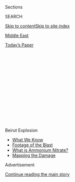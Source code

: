 <div id="app">

<div>

<div>

<div>

<div class="NYTAppHideMasthead css-1q2w90k e1suatyy0">

<div class="section css-ui9rw0 e1suatyy2">

<div class="css-eph4ug er09x8g0">

<div class="css-6n7j50">

</div>

<span class="css-1dv1kvn">Sections</span>

<div class="css-10488qs">

<span class="css-1dv1kvn">SEARCH</span>

</div>

[Skip to content](#site-content)[Skip to site index](#site-index)

</div>

<div id="masthead-section-label" class="css-1wr3we4 eaxe0e00">

[Middle East](https://www.nytimes.com/section/world/middleeast)

</div>

<div class="css-10698na e1huz5gh0">

</div>

</div>

<div id="masthead-bar-one" class="section hasLinks css-15hmgas e1csuq9d3">

<div class="css-uqyvli e1csuq9d0">

</div>

<div class="css-1uqjmks e1csuq9d1">

</div>

<div class="css-9e9ivx">

[](https://myaccount.nytimes.com/auth/login?response_type=cookie&client_id=vi)

</div>

<div class="css-1bvtpon e1csuq9d2">

[Today’s Paper](https://www.nytimes.com/section/todayspaper)

</div>

</div>

</div>

</div>

<div data-aria-hidden="false">

<div id="site-content" role="main">

<div>

<div class="css-1aor85t" style="opacity:0.000000001;z-index:-1;visibility:hidden">

<div class="css-1hqnpie">

<div class="css-epjblv">

<span class="css-17xtcya">[Middle
East](/section/world/middleeast)</span><span class="css-x15j1o">|</span><span class="css-fwqvlz">Clashes
Erupt in Beirut at Blast Protest as Lebanon’s Anger Boils Over</span>

</div>

<div class="css-k008qs">

<div class="css-1iwv8en">

<span class="css-18z7m18"></span>

<div>

</div>

</div>

<span class="css-1n6z4y">https://nyti.ms/2XFhwyn</span>

<div class="css-1705lsu">

<div class="css-4xjgmj">

<div class="css-4skfbu" role="toolbar" data-aria-label="Social Media Share buttons, Save button, and Comments Panel with current comment count" data-testid="share-tools">

  - 
  - 
  - 
  - 
    
    <div class="css-6n7j50">
    
    </div>

  - 

</div>

</div>

</div>

</div>

</div>

</div>

<div id="NYT_TOP_BANNER_REGION" class="css-13pd83m">

<div>

<div id="styln-prism-menu-1596637154977" class="section interactive-content interactive-size-medium css-1edisqu">

<div class="css-17ih8de interactive-body">

<div id="scroll-container" class="css-1gj85ro">

<span class="css-1iolm7v"><span><span class="css-1pje3qr">Beirut</span><span class="css-1pje3qr">
Explosion</span></span></span>

  - [What We
    Know](https://www.nytimes.com/2020/08/05/world/middleeast/beirut-explosion-what-happened.html?action=click&pgtype=Article&state=default&region=TOP_BANNER&context=storylines_menu)
  - [Footage of the
    Blast](https://www.nytimes.com/2020/08/05/video/beirut-explosion-footage.html?action=click&pgtype=Article&state=default&region=TOP_BANNER&context=storylines_menu)
  - [What is Ammonium
    Nitrate?](https://www.nytimes.com/2020/08/05/world/middleeast/beirut-explosion-ammonium-nitrate.html?action=click&pgtype=Article&state=default&region=TOP_BANNER&context=storylines_menu)
  - [Mapping the
    Damage](https://www.nytimes.com/interactive/2020/08/04/world/middleeast/beirut-explosion-damage.html?action=click&pgtype=Article&state=default&region=TOP_BANNER&context=storylines_menu)

</div>

</div>

</div>

</div>

</div>

<div id="top-wrapper" class="css-1sy8kpn">

<div id="top-slug" class="css-l9onyx">

Advertisement

</div>

[Continue reading the main story](#after-top)

<div class="ad top-wrapper" style="text-align:center;height:100%;display:block;min-height:250px">

<div id="top" class="place-ad" data-position="top" data-size-key="top">

</div>

</div>

<div id="after-top">

</div>

</div>

<div>

<div id="sponsor-wrapper" class="css-1hyfx7x">

<div id="sponsor-slug" class="css-19vbshk">

Supported by

</div>

[Continue reading the main story](#after-sponsor)

<div id="sponsor" class="ad sponsor-wrapper" style="text-align:center;height:100%;display:block">

</div>

<div id="after-sponsor">

</div>

</div>

<div class="css-186x18t">

</div>

<div class="css-1vkm6nb ehdk2mb0">

# Clashes Erupt in Beirut at Blast Protest as Lebanon’s Anger Boils Over

</div>

The demonstration was fueled by fury over the corruption and negligence
of the country’s ruling elite. Security forces fired tear gas to push
back the protesters.

![<span class="css-16f3y1r e13ogyst0">Demonstrators took hold of
Lebanon’s capital, fueled by widespread outrage after a blast in
Beirut’s port that killed at least 154 people and destroyed entire
neighborhoods.</span><span class="css-cch8ym"><span class="css-1dv1kvn">Credit</span><span class="css-cnj6d5 e1z0qqy90" itemprop="copyrightHolder"><span class="css-1ly73wi e1tej78p0">Credit...</span><span>Hassan
Ammar/Associated
Press</span></span></span>](https://static01.nyt.com/images/2020/08/08/world/08Lebanon01/08Lebanon01-videoSixteenByNine3000.jpg)

<div class="css-18e8msd">

<div class="css-pdw9fk epjyd6m0">

<div class="css-1txwxcy ey68jwv0" data-aria-hidden="true">

[![Ben
Hubbard](https://static01.nyt.com/images/2018/10/10/multimedia/author-ben-hubbard/author-ben-hubbard-thumbLarge.png
"Ben Hubbard")](https://www.nytimes.com/by/ben-hubbard)[![Mona
El-Naggar](https://static01.nyt.com/images/2018/06/13/multimedia/author-mona-el-naggar/author-mona-el-naggar-thumbLarge.jpg
"Mona El-Naggar")](https://www.nytimes.com/by/mona-el-naggar)

</div>

<div class="css-1baulvz">

By [<span class="css-1baulvz" itemprop="name">Ben
Hubbard</span>](https://www.nytimes.com/by/ben-hubbard) and
[<span class="css-1baulvz last-byline" itemprop="name">Mona
El-Naggar</span>](https://www.nytimes.com/by/mona-el-naggar)

</div>

</div>

  - 
    
    <div class="css-ld3wwf e16638kd2">
    
    Aug. 8, 2020Updated <span class="css-epvm6">1:26 p.m. ET</span>
    
    </div>

  - 
    
    <div class="css-4xjgmj">
    
    <div class="css-pvvomx" role="toolbar" data-aria-label="Social Media Share buttons, Save button, and Comments Panel with current comment count" data-testid="share-tools">
    
      - 
      - 
      - 
      - 
        
        <div class="css-6n7j50">
        
        </div>
    
      - 
    
    </div>
    
    </div>

</div>

</div>

<div class="section meteredContent css-1r7ky0e" name="articleBody" itemprop="articleBody">

<div class="css-1fanzo5 StoryBodyCompanionColumn">

<div class="css-53u6y8">

BEIRUT, Lebanon — Clashes between demonstrators and security forces
raged near Lebanon’s Parliament on Saturday at a protest fueled by the
vast public anger over the death and destruction caused by a huge
explosion in Beirut’s port this week.

Many Lebanese see [the
blast](https://www.nytimes.com/2020/08/04/world/middleeast/lebanon-explosion.html),
which sent a shock wave through the capital that destroyed entire
neighborhoods and killed at least 154 people, as the latest and most
dangerous manifestation of the corruption and negligence of the
country’s political elite.

The clashes turned the streets near the Parliament building into battle
zones, where demonstrators pulled down metal and concrete barricades
blocking access to the area and threw rocks at the security forces, who
fired back with volleys of tear gas.

“Haven’t they quenched their thirst for blood? We came here peacefully,
and they do this?” said Rasha Habbal, a 21-year-old student who had come
to protest with her 57-year-old mother. Both had been tear-gassed.

</div>

</div>

<div class="css-1fanzo5 StoryBodyCompanionColumn">

<div class="css-53u6y8">

“Either they go and we stay, or they stay and we leave,” Ms. Habbal said
of the country’s leaders.

Large crowds also gathered to demonstrate in the central Martyrs’ Square
nearby, where protests demanding the removal of the country’s top
politicians have flared since last fall. Many said it was anger at what
they had lost in the blast that drove them into the streets.

“I lost my house, my car, my job, I lost friends,” said a protester,
Eddy Gabriel, who carried photo of two neighbors who had died in the
blast. “There is nothing to be afraid of. Everything is gone.”

Lebanon was already grappling with an array of crises before this week’s
explosion. Protests against the political class [have continued to
flare](https://www.nytimes.com/2020/06/11/world/middleeast/lebanon-protests.html)
as the [economy has
sunk](https://www.nytimes.com/2020/07/12/world/middleeast/beirut-lebanon-economic-crisis.html),
banks have refused to give depositors access to their money, and
unemployment and inflation have soared.

Anger at Lebanon’s political class has been building since last fall,
when protests [toppled a prime
minister](https://www.nytimes.com/2019/10/29/world/middleeast/saad-hariri-stepping-down-lebanon.html),
but the explosion, and indications that it was [rooted in governmental
neglect](https://www.nytimes.com/2020/08/05/world/middleeast/beirut-explosion-lebanon.html),
have pushed tensions to the boiling point.

Lebanese officials have said the explosion on Tuesday happened when
2,750 tons of [ammonium
nitrate](https://www.nytimes.com/2020/08/05/world/middleeast/beirut-explosion-ammonium-nitrate.html),
a compound often used to make fertilizer and bombs, suddenly combusted,
perhaps because of a fire started by welders working nearby. The
industrial chemical [had been stored in the
port](https://www.nytimes.com/2020/08/05/world/middleeast/beirut-explosion-ship.html)
since 2014.

</div>

</div>

<div class="css-1fanzo5 StoryBodyCompanionColumn">

<div class="css-53u6y8">

The dead included 43 Syrians, the Syrian state news agency said on
Saturday. Lebanon hosts about one million Syrian refugees and many other
Syrians live and work in the country.

The blast injured 5,000 people and pushed at least 250,000 from their
homes. The prime minister has vowed to investigate the blast and hold
all those who were behind it accountable, but many Lebanese remain
skeptical that justice will be done.

</div>

</div>

<div class="css-79elbk" data-testid="photoviewer-wrapper">

<div class="css-z3e15g" data-testid="photoviewer-wrapper-hidden">

</div>

<div class="css-1a48zt4 ehw59r15" data-testid="photoviewer-children">

![<span class="css-16f3y1r e13ogyst0" data-aria-hidden="true">A resident
checking his car, destroyed in the
blast.</span><span class="css-cnj6d5 e1z0qqy90" itemprop="copyrightHolder"><span class="css-1ly73wi e1tej78p0">Credit...</span><span>Diego
Ibarra Sanchez for The New York
Times</span></span>](https://static01.nyt.com/images/2020/08/08/world/08Lebanon02sub/merlin_175432008_52a5b340-0074-4705-a366-0b5ea8795ed0-articleLarge.jpg?quality=75&auto=webp&disable=upscale)

</div>

</div>

<div class="css-1fanzo5 StoryBodyCompanionColumn">

<div class="css-53u6y8">

President Michel Aoun on Friday said the blast could have been caused by
a bomb or “foreign interference,” without providing details or evidence.
In a televised speech, Hassan Nasrallah, the secretary-general of
Hezbollah, the powerful militant group and political party, denied his
group had any connection to the chemicals, the blast or the port.

Many Lebanese accuse Hezbollah of using the port to smuggle and store
weapons and have suggested that the group would have wanted access to
the chemicals to make bombs. But no evidence has surfaced linking the
group to the chemicals or the explosion.

Anger at the country’s top politicians was tangible at the protests in
the square, where protesters erected gallows and conducted ceremonial
hangings of cardboard cutouts of Mr. Aoun, Nabih Berri, the speaker of
Parliament, and Mr. Nasrallah of Hezbollah.

But the fury targeted not just specific figures, but also the political
system itself, in which everything from top governmental posts to civil
service jobs are allocated according to a complex sectarian system. Many
Lebanese consider that system, and the power brokers who use it to
enrich themselves and channel patronage to their supporters, to be the
source of many of the country’s problems.

</div>

</div>

<div class="css-1fanzo5 StoryBodyCompanionColumn">

<div class="css-53u6y8">

“It’s a corrupt government, they have to be held accountable,” said
Marilyn Kallas, 21, wielding a broom she used to help clean up a damaged
neighborhood before coming to the protest. “Hopefully they will resign.”

Siding with the protesters, four members of Parliament resigned on
Saturday. Sami Gemayel, the head of Kataeb, a Christian opposition
party, said its three legislators had quit and called on others to
resign for the “birth of a new Lebanon.”

Paula Yacoubian, an independent member of Parliament, also resigned, she
confirmed in a text message.

The resignations fell far short of the number needed to prompt new
elections for the 128-seat body.

Elsewhere in the city, about 200 protesters, including a group of
retired military officers, entered the Foreign Ministry building, which
had been damaged in the blast. They hung red banners with a raised fist
from the balcony proclaiming Beirut a “disarmed” city. Another group
broke into the Ministry of the Economy, where they lit a fire and sent
papers raining down onto the sidewalk.

While government assistance to the blast victims has been minimal,
foreign aid has streamed in, along with technicians and medics who are
helping identify buildings at risk of collapsing and treating the
wounded.

</div>

</div>

<div>

</div>

<div class="css-1fanzo5 StoryBodyCompanionColumn">

<div class="css-53u6y8">

The office of President Emmanuel Macron of France announced that an
international aid summit will be held by video conference on Sunday,
co-hosted by France and the United Nations.

</div>

</div>

<div class="css-1fanzo5 StoryBodyCompanionColumn">

<div class="css-53u6y8">

Mr. Macron was the first foreign leader to visit Lebanon since the
blast, and he [walked through some of the hardest hit
areas](https://www.nytimes.com/2020/08/06/world/middleeast/beirut-explosion.html)
to speak with residents, something that Lebanon’s own president and
prime minister have not done, likely to avoid becoming the targets of
public anger.

The United States is providing more than $15 million in aid, and
President Trump said on Friday that he would join Sunday’s
videoconference.

Ahmed Aboul Gheit, the head of the Arab League, said on Saturday that he
would seek to mobilize support from Arab countries after meeting with
President Aoun.

“We are ready to help with all our means,” Mr. Aboul Gheit said.

</div>

</div>

<div class="css-79elbk" data-testid="photoviewer-wrapper">

<div class="css-z3e15g" data-testid="photoviewer-wrapper-hidden">

</div>

<div class="css-1a48zt4 ehw59r15" data-testid="photoviewer-children">

<div class="css-1xdhyk6 erfvjey0">

<span class="css-1ly73wi e1tej78p0">Image</span>

<div class="css-zjzyr8">

<div data-testid="lazyimage-container" style="height:257.77777777777777px">

</div>

</div>

</div>

<span class="css-16f3y1r e13ogyst0" data-aria-hidden="true">The site of
the explosion seen from the window of a damaged
building. </span><span class="css-cnj6d5 e1z0qqy90" itemprop="copyrightHolder"><span class="css-1ly73wi e1tej78p0">Credit...</span><span>Diego
Ibarra Sanchez for The New York Times</span></span>

</div>

</div>

<div class="css-1fanzo5 StoryBodyCompanionColumn">

<div class="css-53u6y8">

In the weeks before the blast, the number of coronavirus cases reported
daily had begun to spike and many parts of the country were suffering
from lengthy power cuts.

Despite drawing large numbers of people, the protest movement has so far
failed to make significant progress toward putting a new governing
system in place.

Many of the country’s top politicians and party leaders are former
militia commanders from Lebanon’s 15-year civil war, which ended in
1990, and Lebanese accuse them of looting the country while failing to
ensure basic services, like regular electricity and drinkable water.

</div>

</div>

<div class="css-1fanzo5 StoryBodyCompanionColumn">

<div class="css-53u6y8">

“It had become clear that this regime could not deliver, but now it has
become clear that it can kill and obliterate an entire neighborhood,”
said Sami Atallah, director of the Lebanese Center for Policy Studies.
“The question to me is, is this going to be a game changer, and what
does it mean to have a game changer?”

</div>

</div>

<div>

</div>

</div>

<div>

</div>

<div>

</div>

<div>

</div>

<div>

<div id="bottom-wrapper" class="css-1ede5it">

<div id="bottom-slug" class="css-l9onyx">

Advertisement

</div>

[Continue reading the main story](#after-bottom)

<div id="bottom" class="ad bottom-wrapper" style="text-align:center;height:100%;display:block;min-height:90px">

</div>

<div id="after-bottom">

</div>

</div>

</div>

</div>

</div>

## Site Index

<div>

</div>

## Site Information Navigation

  - [© <span>2020</span> <span>The New York Times
    Company</span>](https://help.nytimes.com/hc/en-us/articles/115014792127-Copyright-notice)

<!-- end list -->

  - [NYTCo](https://www.nytco.com/)
  - [Contact
    Us](https://help.nytimes.com/hc/en-us/articles/115015385887-Contact-Us)
  - [Work with us](https://www.nytco.com/careers/)
  - [Advertise](https://nytmediakit.com/)
  - [T Brand Studio](http://www.tbrandstudio.com/)
  - [Your Ad
    Choices](https://www.nytimes.com/privacy/cookie-policy#how-do-i-manage-trackers)
  - [Privacy](https://www.nytimes.com/privacy)
  - [Terms of
    Service](https://help.nytimes.com/hc/en-us/articles/115014893428-Terms-of-service)
  - [Terms of
    Sale](https://help.nytimes.com/hc/en-us/articles/115014893968-Terms-of-sale)
  - [Site Map](https://spiderbites.nytimes.com)
  - [Help](https://help.nytimes.com/hc/en-us)
  - [Subscriptions](https://www.nytimes.com/subscription?campaignId=37WXW)

</div>

</div>

</div>

</div>
